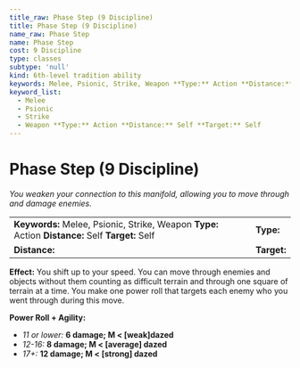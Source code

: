 ```yaml
---
title_raw: Phase Step (9 Discipline)
title: Phase Step (9 Discipline)
name_raw: Phase Step
name: Phase Step
cost: 9 Discipline
type: classes
subtype: 'null'
kind: 6th-level tradition ability
keywords: Melee, Psionic, Strike, Weapon **Type:** Action **Distance:** Self **Target:** Self
keyword_list:
  - Melee
  - Psionic
  - Strike
  - Weapon **Type:** Action **Distance:** Self **Target:** Self
---
```


# Phase Step (9 Discipline)

*You weaken your connection to this manifold, allowing you to move through and damage enemies.*

|                                                                                                   |             |
| :------------------------------------------------------------------------------------------------ | :---------- |
| **Keywords:** Melee, Psionic, Strike, Weapon **Type:** Action **Distance:** Self **Target:** Self | **Type:**   |
| **Distance:**                                                                                     | **Target:** |

**Effect:** You shift up to your speed. You can move through enemies and objects without them counting as difficult terrain and through one square of terrain at a time. You make one power roll that targets each enemy who you went through during this move.

**Power Roll + Agility:**

- *11 or lower:* **6 damage; M \< \[weak\]dazed**
- *12-16:* **8 damage; M \< \[average\] dazed**
- *17+:* **12 damage; M \< \[strong\] dazed**

